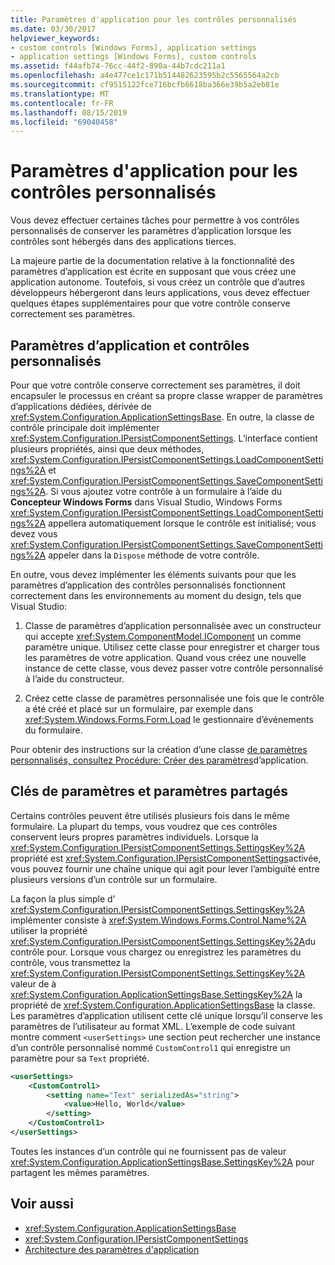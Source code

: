 ```yaml
---
title: Paramètres d'application pour les contrôles personnalisés
ms.date: 03/30/2017
helpviewer_keywords:
- custom controls [Windows Forms], application settings
- application settings [Windows Forms], custom controls
ms.assetid: f44afb74-76cc-44f2-890a-44b7cdc211a1
ms.openlocfilehash: a4e477ce1c171b514482623595b2c5565564a2cb
ms.sourcegitcommit: cf9515122fce716bcfb6618ba366e39b5a2eb81e
ms.translationtype: MT
ms.contentlocale: fr-FR
ms.lasthandoff: 08/15/2019
ms.locfileid: "69040458"
---
```

# <a name="application-settings-for-custom-controls"></a>Paramètres d'application pour les contrôles personnalisés
Vous devez effectuer certaines tâches pour permettre à vos contrôles personnalisés de conserver les paramètres d’application lorsque les contrôles sont hébergés dans des applications tierces.

 La majeure partie de la documentation relative à la fonctionnalité des paramètres d’application est écrite en supposant que vous créez une application autonome. Toutefois, si vous créez un contrôle que d’autres développeurs hébergeront dans leurs applications, vous devez effectuer quelques étapes supplémentaires pour que votre contrôle conserve correctement ses paramètres.

## <a name="application-settings-and-custom-controls"></a>Paramètres d’application et contrôles personnalisés
 Pour que votre contrôle conserve correctement ses paramètres, il doit encapsuler le processus en créant sa propre classe wrapper de paramètres d’applications dédiées, dérivée de <xref:System.Configuration.ApplicationSettingsBase>. En outre, la classe de contrôle principale doit implémenter <xref:System.Configuration.IPersistComponentSettings>. L’interface contient plusieurs propriétés, ainsi que deux méthodes, <xref:System.Configuration.IPersistComponentSettings.LoadComponentSettings%2A> et <xref:System.Configuration.IPersistComponentSettings.SaveComponentSettings%2A>. Si vous ajoutez votre contrôle à un formulaire à l’aide du **Concepteur Windows Forms** dans Visual Studio, Windows Forms <xref:System.Configuration.IPersistComponentSettings.LoadComponentSettings%2A> appellera automatiquement lorsque le contrôle est initialisé; vous devez vous <xref:System.Configuration.IPersistComponentSettings.SaveComponentSettings%2A> appeler dans la `Dispose` méthode de votre contrôle.

 En outre, vous devez implémenter les éléments suivants pour que les paramètres d’application des contrôles personnalisés fonctionnent correctement dans les environnements au moment du design, tels que Visual Studio:

1. Classe de paramètres d’application personnalisée avec un constructeur qui accepte <xref:System.ComponentModel.IComponent> un comme paramètre unique. Utilisez cette classe pour enregistrer et charger tous les paramètres de votre application. Quand vous créez une nouvelle instance de cette classe, vous devez passer votre contrôle personnalisé à l’aide du constructeur.

2. Créez cette classe de paramètres personnalisée une fois que le contrôle a été créé et placé sur un formulaire, par exemple dans <xref:System.Windows.Forms.Form.Load> le gestionnaire d’événements du formulaire.

 Pour obtenir des instructions sur la création d’une classe [de paramètres personnalisés, consultez Procédure: Créer des paramètres](how-to-create-application-settings.md)d’application.

## <a name="settings-keys-and-shared-settings"></a>Clés de paramètres et paramètres partagés
 Certains contrôles peuvent être utilisés plusieurs fois dans le même formulaire. La plupart du temps, vous voudrez que ces contrôles conservent leurs propres paramètres individuels. Lorsque la <xref:System.Configuration.IPersistComponentSettings.SettingsKey%2A> propriété est <xref:System.Configuration.IPersistComponentSettings>activée, vous pouvez fournir une chaîne unique qui agit pour lever l’ambiguïté entre plusieurs versions d’un contrôle sur un formulaire.

 La façon la plus simple d' <xref:System.Configuration.IPersistComponentSettings.SettingsKey%2A> implémenter consiste à <xref:System.Windows.Forms.Control.Name%2A> utiliser la propriété <xref:System.Configuration.IPersistComponentSettings.SettingsKey%2A>du contrôle pour. Lorsque vous chargez ou enregistrez les paramètres du contrôle, vous transmettez la <xref:System.Configuration.IPersistComponentSettings.SettingsKey%2A> valeur de à <xref:System.Configuration.ApplicationSettingsBase.SettingsKey%2A> la propriété de <xref:System.Configuration.ApplicationSettingsBase> la classe. Les paramètres d’application utilisent cette clé unique lorsqu’il conserve les paramètres de l’utilisateur au format XML. L’exemple de code suivant montre comment `<userSettings>` une section peut rechercher une instance d’un contrôle personnalisé nommé `CustomControl1` qui enregistre un paramètre pour sa `Text` propriété.

```xml
<userSettings>
    <CustomControl1>
        <setting name="Text" serializedAs="string">
            <value>Hello, World</value>
        </setting>
    </CustomControl1>
</userSettings>
```

 Toutes les instances d’un contrôle qui ne fournissent pas de valeur <xref:System.Configuration.ApplicationSettingsBase.SettingsKey%2A> pour partagent les mêmes paramètres.

## <a name="see-also"></a>Voir aussi

- <xref:System.Configuration.ApplicationSettingsBase>
- <xref:System.Configuration.IPersistComponentSettings>
- [Architecture des paramètres d'application](application-settings-architecture.md)
